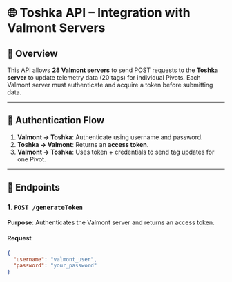 # 🌐 Toshka API – Integration with Valmont Servers

## 🧩 Overview
This API allows **28 Valmont servers** to send POST requests to the **Toshka server** to update telemetry data (20 tags) for individual Pivots. Each Valmont server must authenticate and acquire a token before submitting data.

---

## 🔐 Authentication Flow

1. **Valmont → Toshka**: Authenticate using username and password.
2. **Toshka → Valmont**: Returns an **access token**.
3. **Valmont → Toshka**: Uses token + credentials to send tag updates for one Pivot.

---

## 📍 Endpoints

### 1. `POST /generateToken`
**Purpose**: Authenticates the Valmont server and returns an access token.

#### Request
```json
{
  "username": "valmont_user",
  "password": "your_password"
}
